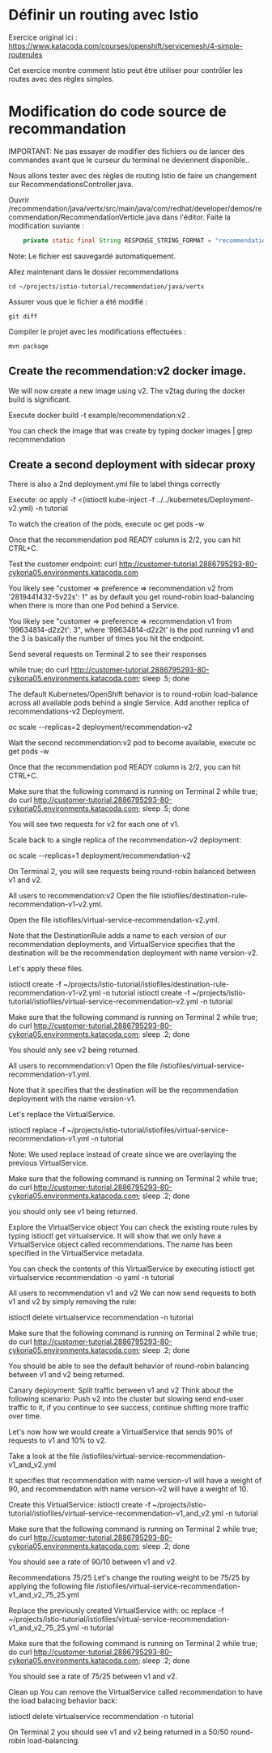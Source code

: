 # Définir un routing avec Istio

Exercice original ici : https://www.katacoda.com/courses/openshift/servicemesh/4-simple-routerules 

Cet exercice montre comment Istio peut être utiliser pour contrôler les routes avec des règles simples.

# Modification do code source de recommandation
IMPORTANT: Ne pas essayer de modifier des fichiers ou de lancer des commandes avant que le curseur du terminal ne deviennent disponible..

Nous allons tester avec des règles de routing Istio de faire un changement sur RecommendationsController.java.

Ouvrir /recommendation/java/vertx/src/main/java/com/redhat/developer/demos/recommendation/RecommendationVerticle.java dans l'éditor. Faite la modification suviante : 
```java
    private static final String RESPONSE_STRING_FORMAT = "recommendation v2 from '%s': %d\n";
```
Note: Le fichier est sauvegardé automatiquement.

Allez maintenant dans le dossier recommendations
```shell
cd ~/projects/istio-tutorial/recommendation/java/vertx
```
Assurer vous que le fichier a été modifié :
```
git diff
```
Compiler le projet avec les modifications effectuées :
```
mvn package
```

## Create the recommendation:v2 docker image.

We will now create a new image using v2. The v2tag during the docker build is significant.

Execute docker build -t example/recommendation:v2 .

You can check the image that was create by typing docker images | grep recommendation

## Create a second deployment with sidecar proxy

There is also a 2nd deployment.yml file to label things correctly

Execute: oc apply -f <(istioctl kube-inject -f ../../kubernetes/Deployment-v2.yml) -n tutorial

To watch the creation of the pods, execute oc get pods -w

Once that the recommendation pod READY column is 2/2, you can hit CTRL+C.

Test the customer endpoint: curl http://customer-tutorial.2886795293-80-cykoria05.environments.katacoda.com

You likely see "customer => preference => recommendation v2 from '2819441432-5v22s': 1" as by default you get round-robin load-balancing when there is more than one Pod behind a Service.

You likely see "customer => preference => recommendation v1 from '99634814-d2z2t': 3", where '99634814-d2z2t' is the pod running v1 and the 3 is basically the number of times you hit the endpoint.

Send several requests on Terminal 2 to see their responses

while true; do curl http://customer-tutorial.2886795293-80-cykoria05.environments.katacoda.com; sleep .5; done

The default Kubernetes/OpenShift behavior is to round-robin load-balance across all available pods behind a single Service. Add another replica of recommendations-v2 Deployment.

oc scale --replicas=2 deployment/recommendation-v2

Wait the second recommendation:v2 pod to become available, execute oc get pods -w

Once that the recommendation pod READY column is 2/2, you can hit CTRL+C.

Make sure that the following command is running on Terminal 2 while true; do curl http://customer-tutorial.2886795293-80-cykoria05.environments.katacoda.com; sleep .5; done

You will see two requests for v2 for each one of v1.

Scale back to a single replica of the recommendation-v2 deployment:

oc scale --replicas=1 deployment/recommendation-v2

On Terminal 2, you will see requests being round-robin balanced between v1 and v2.

All users to recommendation:v2
Open the file istiofiles/destination-rule-recommendation-v1-v2.yml.

Open the file istiofiles/virtual-service-recommendation-v2.yml.

Note that the DestinationRule adds a name to each version of our recommendation deployments, and VirtualService specifies that the destination will be the recommendation deployment with name version-v2.

Let's apply these files.

istioctl create -f ~/projects/istio-tutorial/istiofiles/destination-rule-recommendation-v1-v2.yml -n tutorial
istioctl create -f ~/projects/istio-tutorial/istiofiles/virtual-service-recommendation-v2.yml -n tutorial

Make sure that the following command is running on Terminal 2 while true; do curl http://customer-tutorial.2886795293-80-cykoria05.environments.katacoda.com; sleep .2; done

You should only see v2 being returned.

All users to recommendation:v1
Open the file /istiofiles/virtual-service-recommendation-v1.yml.

Note that it specifies that the destination will be the recommendation deployment with the name version-v1.

Let's replace the VirtualService.

istioctl replace -f ~/projects/istio-tutorial/istiofiles/virtual-service-recommendation-v1.yml -n tutorial

Note: We used replace instead of create since we are overlaying the previous VirtualService.

Make sure that the following command is running on Terminal 2 while true; do curl http://customer-tutorial.2886795293-80-cykoria05.environments.katacoda.com; sleep .2; done

you should only see v1 being returned.

Explore the VirtualService object
You can check the existing route rules by typing istioctl get virtualservice. It will show that we only have a VirtualService object called recommendations. The name has been specified in the VirtualService metadata.

You can check the contents of this VirtualService by executing istioctl get virtualservice recommendation -o yaml -n tutorial

All users to recommendation v1 and v2
We can now send requests to both v1 and v2 by simply removing the rule:

istioctl delete virtualservice recommendation -n tutorial

Make sure that the following command is running on Terminal 2 while true; do curl http://customer-tutorial.2886795293-80-cykoria05.environments.katacoda.com; sleep .2; done

You should be able to see the default behavior of round-robin balancing between v1 and v2 being returned.

Canary deployment: Split traffic between v1 and v2
Think about the following scenario: Push v2 into the cluster but slowing send end-user traffic to it, if you continue to see success, continue shifting more traffic over time.

Let's now how we would create a VirtualService that sends 90% of requests to v1 and 10% to v2.

Take a look at the file /istiofiles/virtual-service-recommendation-v1_and_v2.yml

It specifies that recommendation with name version-v1 will have a weight of 90, and recommendation with name version-v2 will have a weight of 10.

Create this VirtualService: istioctl create -f ~/projects/istio-tutorial/istiofiles/virtual-service-recommendation-v1_and_v2.yml -n tutorial

Make sure that the following command is running on Terminal 2 while true; do curl http://customer-tutorial.2886795293-80-cykoria05.environments.katacoda.com; sleep .2; done

You should see a rate of 90/10 between v1 and v2.

Recommendations 75/25
Let's change the routing weight to be 75/25 by applying the following file /istiofiles/virtual-service-recommendation-v1_and_v2_75_25.yml

Replace the previously created VirtualService with: oc replace -f ~/projects/istio-tutorial/istiofiles/virtual-service-recommendation-v1_and_v2_75_25.yml -n tutorial

Make sure that the following command is running on Terminal 2 while true; do curl http://customer-tutorial.2886795293-80-cykoria05.environments.katacoda.com; sleep .2; done

You should see a rate of 75/25 between v1 and v2.

Clean up
You can remove the VirtualService called recommendation to have the load balacing behavior back:

istioctl delete virtualservice recommendation -n tutorial

On Terminal 2 you should see v1 and v2 being returned in a 50/50 round-robin load-balancing.
